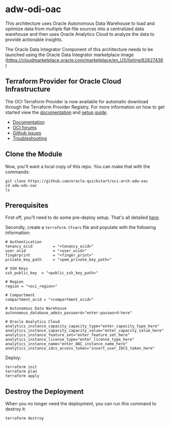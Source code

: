 # adw-odi-oac

This architecture uses Oracle Autonomous Data Warehouse to load and optimize data from multiple flat-file sources into a centralized data warehouse and then uses Oracle Analytics Cloud to analyze the data to provide actionable insights.

The Oracle Data Integrator Component of this architecture needs to be launched using the Oracle Data Integrator marketplace image (https://cloudmarketplace.oracle.com/marketplace/en_US/listing/62627436)

## Terraform Provider for Oracle Cloud Infrastructure
The OCI Terraform Provider is now available for automatic download through the Terraform Provider Registry. 
For more information on how to get started view the [documentation](https://www.terraform.io/docs/providers/oci/index.html) 
and [setup guide](https://www.terraform.io/docs/providers/oci/guides/version-3-upgrade.html).

* [Documentation](https://www.terraform.io/docs/providers/oci/index.html)
* [OCI forums](https://cloudcustomerconnect.oracle.com/resources/9c8fa8f96f/summary)
* [Github issues](https://github.com/terraform-providers/terraform-provider-oci/issues)
* [Troubleshooting](https://www.terraform.io/docs/providers/oci/guides/guides/troubleshooting.html)

## Clone the Module
Now, you'll want a local copy of this repo. You can make that with the commands:

    git clone https://github.com/oracle-quickstart/oci-arch-adw-oac
    cd adw-odi-oac
    ls

## Prerequisites
First off, you'll need to do some pre-deploy setup.  That's all detailed [here](https://github.com/cloud-partners/oci-prerequisites).

Secondly, create a `terraform.tfvars` file and populate with the following information:

```
# Authentication
tenancy_ocid         = "<tenancy_ocid>"
user_ocid            = "<user_ocid>"
fingerprint          = "<finger_print>"
private_key_path     = "<pem_private_key_path>"

# SSH Keys
ssh_public_key  = "<public_ssh_key_path>"

# Region
region = "<oci_region>"

# Compartment
compartment_ocid = "<compartment_ocid>"

# Autonomous Data Warehouse
autonomous_database_admin_password="enter-password-here"

# Oracle Analytics Cloud
analytics_instance_capacity_capacity_type="enter_capacity_type_here"
analytics_instance_capacity_capacity_value="enter_capacity_value_here"
analytics_instance_feature_set="enter_feature_set_here"
analytics_instance_license_type="enter_license_type_here"
analytics_instance_name="enter_OAC_instance_name_here"
analytics_instance_idcs_access_token="insert_user_IDCS_token_here"

````

Deploy:

    terraform init
    terraform plan
    terraform apply

## Destroy the Deployment
When you no longer need the deployment, you can run this command to destroy it:

    terraform destroy



